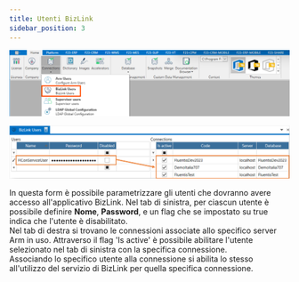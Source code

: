 ```yaml
---
title: Utenti BizLink
sidebar_position: 3
---
```


![](../../../../../static/images/20241204111455.png)

![![](/img/home/connections/bizlink-users1.png)](../../../../../static/images/20241129095329.png)

In questa form è possibile parametrizzare gli utenti che dovranno avere accesso all'applicativo BizLink.
Nel tab di sinistra, per ciascun utente è possibile definire **Nome**, **Password**, e un flag che se impostato su true indica che l'utente è disabilitato.  
Nel tab di destra si trovano le connessioni associate allo specifico server Arm in uso. Attraverso il flag 'Is active' è possibile abilitare l'utente selezionato nel tab di sinistra con la specifica connessione.  
Associando lo specifico utente alla connessione si abilita lo stesso all'utilizzo del servizio di BizLink per quella specifica connessione.  





